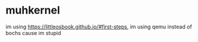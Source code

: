 # muhkernel
im using https://littleosbook.github.io/#first-steps,
im using qemu instead of bochs cause im stupid



